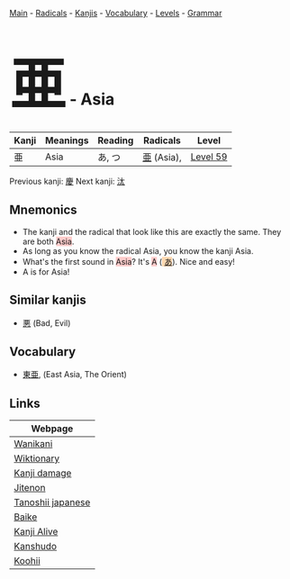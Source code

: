 <style> bigfont {font-size: 100px}</style>
[Main](../README.md) -
[Radicals](../radicals.md) -
[Kanjis](../kanjis.md) -
[Vocabulary](../vocabulary.md) -
[Levels](../levels.md) -
[Grammar](../grammar.md)
# <bigfont> 亜</bigfont> - Asia 

| Kanji | Meanings | Reading | Radicals | Level |
| --- | --- | --- | --- | --- |
| 亜 | Asia | あ, つ | [亜](../radicals/亜.md) (Asia),  | [Level 59](../levels/wk_level59.md) |

Previous kanji: [慶](慶.md) Next kanji: [汰](汰.md) 

## Mnemonics
 * The kanji and the radical that look like this are exactly the same. They are both <span style="background-color:#ffcccb"> Asia</span>.
* As long as you know the radical Asia, you know the kanji Asia.
* What's the first sound in <span style="background-color:#ffcccb"> Asia</span>? It's <span style="background-color:#ffcccb"> A</span> (<span style="background-color:#fed8b1"> [あ](https://jisho.org/search/あ)</span>). Nice and easy!
* A is for Asia!


## Similar kanjis
 * [悪](悪.md) (Bad, Evil)


## Vocabulary
 * [東亜](../vocabulary/亜.md), (East Asia, The Orient)



## Links 

| Webpage |
| --- |
| [Wanikani          ](https://www.wanikani.com/kanji/亜) |
| [Wiktionary        ](https://en.wiktionary.org/wiki/亜) |
| [Kanji damage      ](http://www.kanjidamage.com/kanji/search?utf8=✓&q=亜) |
| [Jitenon           ](https://jitenon.com/kanji/亜) |
| [Tanoshii japanese ](https://www.tanoshiijapanese.com/dictionary/kanji.cfm?k=亜) |
| [Baike             ](https://baike.baidu.com/item/亜) |
| [Kanji Alive       ](https://app.kanjialive.com/亜) |
| [Kanshudo          ](https://www.kanshudo.com/searchmn?q=亜) |
| [Koohii            ](https://kanji.koohii.com/study/kanji/亜) |
